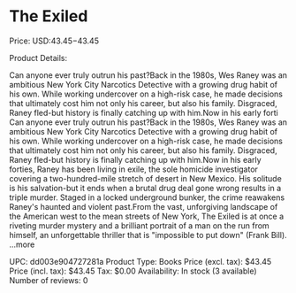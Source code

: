 # The Exiled

Price: USD:$43.45-$43.45

Product Details:

Can anyone ever truly outrun his past?Back in the 1980s, Wes Raney was an ambitious New York City Narcotics Detective with a growing drug habit of his own. While working undercover on a high-risk case, he made decisions that ultimately cost him not only his career, but also his family. Disgraced, Raney fled-but history is finally catching up with him.Now in his early forti Can anyone ever truly outrun his past?Back in the 1980s, Wes Raney was an ambitious New York City Narcotics Detective with a growing drug habit of his own. While working undercover on a high-risk case, he made decisions that ultimately cost him not only his career, but also his family. Disgraced, Raney fled-but history is finally catching up with him.Now in his early forties, Raney has been living in exile, the sole homicide investigator covering a two-hundred-mile stretch of desert in New Mexico. His solitude is his salvation-but it ends when a brutal drug deal gone wrong results in a triple murder. Staged in a locked underground bunker, the crime reawakens Raney's haunted and violent past.From the vast, unforgiving landscape of the American west to the mean streets of New York, The Exiled is at once a riveting murder mystery and a brilliant portrait of a man on the run from himself, an unforgettable thriller that is "impossible to put down" (Frank Bill). ...more

UPC: dd003e904727281a
Product Type: Books
Price (excl. tax): $43.45
Price (incl. tax): $43.45
Tax: $0.00
Availability: In stock (3 available)
Number of reviews: 0